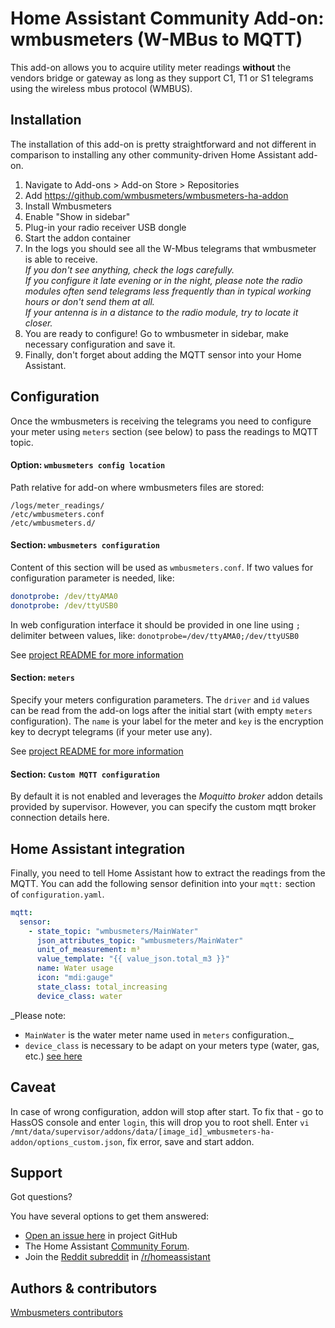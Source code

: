 # Home Assistant Community Add-on: wmbusmeters (W-MBus to MQTT)

This add-on allows you to acquire utility meter readings **without** the vendors bridge or gateway as long as they support C1, T1 or S1 telegrams using the wireless mbus protocol (WMBUS).


## Installation

The installation of this add-on is pretty straightforward and not different in
comparison to installing any other community-driven Home Assistant add-on.

1. Navigate to Add-ons > Add-on Store > Repositories
1. Add https://github.com/wmbusmeters/wmbusmeters-ha-addon
1. Install Wmbusmeters
1. Enable "Show in sidebar"
1. Plug-in your radio receiver USB dongle
1. Start the addon container
1. In the logs you should see all the W-Mbus telegrams that wmbusmeter is able to receive. <br> _If you don't see anything, check the logs carefully. <br> If you configure it late evening or in the night, please note the radio modules often send telegrams less frequently than in typical working hours or don't send them at all. <br> If your antenna is in a distance to the radio module, try to locate it closer._
1. You are ready to configure! Go to wmbusmeter in sidebar, make necessary configuration and save it.
1. Finally, don't forget about adding the MQTT sensor into your Home Assistant.


## Configuration

Once the wmbusmeters is receiving the telegrams you need to configure your meter using `meters` section (see below) to pass the readings to MQTT topic.

#### Option: `wmbusmeters config location`

Path relative for add-on where wmbusmeters files are stored:
```
/logs/meter_readings/
/etc/wmbusmeters.conf
/etc/wmbusmeters.d/
```

#### Section: `wmbusmeters configuration`

Content of this section will be used as `wmbusmeters.conf`.
If two values for configuration parameter is needed, like:
```yaml
donotprobe: /dev/ttyAMA0
donotprobe: /dev/ttyUSB0
```
In web configuration interface it should be provided in one line using `;` delimiter between values, like: `donotprobe=/dev/ttyAMA0;/dev/ttyUSB0`

See [project README for more information][github]

#### Section: `meters`

Specify your meters configuration parameters. The `driver` and `id` values can be read from the add-on logs after the initial start (with empty `meters` configuration). The `name` is your label for the meter and `key` is the encryption key to decrypt telegrams (if your meter use any).

See [project README for more information][github]

#### Section: `Custom MQTT configuration`

By default it is not enabled and leverages the _Moquitto broker_ addon details provided by supervisor. However, you can specify the custom mqtt broker connection details here.


## Home Assistant integration

Finally, you need to tell Home Assistant how to extract the readings from the MQTT. You can add the following sensor definition into your `mqtt:` section of `configuration.yaml`.

```yaml
mqtt:
  sensor:
    - state_topic: "wmbusmeters/MainWater"
      json_attributes_topic: "wmbusmeters/MainWater"
      unit_of_measurement: m³
      value_template: "{{ value_json.total_m3 }}"
      name: Water usage
      icon: "mdi:gauge"
      state_class: total_increasing
      device_class: water
```

_Please note: 

- `MainWater` is the water meter name used in `meters` configuration._
- `device_class` is necessary to be adapt on your meters type (water, gas, etc.) [see here](https://developers.home-assistant.io/docs/core/entity/sensor/#available-device-classes)

## Caveat

In case of wrong configuration, addon will stop after start. To fix that - go to HassOS console and enter `login`, this will drop you to root shell. Enter `vi /mnt/data/supervisor/addons/data/[image_id]_wmbusmeters-ha-addon/options_custom.json`, fix error, save and start addon.

## Support

Got questions?

You have several options to get them answered:

- [Open an issue here][issue] in project GitHub
- The Home Assistant [Community Forum][forum].
- Join the [Reddit subreddit][reddit] in [/r/homeassistant][reddit]

## Authors & contributors

[Wmbusmeters contributors][contributors]

[contributors]: https://github.com/wmbusmeters/wmbusmeters-ha-addon/graphs/contributors
[forum]: https://community.home-assistant.io/c/home-assistant-os/25
[github]: https://github.com/wmbusmeters/wmbusmeters-ha-addon
[issue]: https://github.com/wmbusmeters/wmbusmeters/issues
[reddit]: https://reddit.com/r/homeassistant
